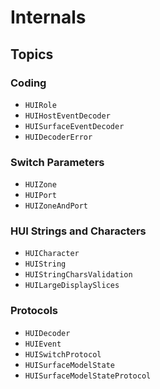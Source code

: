 # Internals

## Topics

### Coding

- ``HUIRole``
- ``HUIHostEventDecoder``
- ``HUISurfaceEventDecoder``
- ``HUIDecoderError``

### Switch Parameters

- ``HUIZone``
- ``HUIPort``
- ``HUIZoneAndPort``

### HUI Strings and Characters

- ``HUICharacter``
- ``HUIString``
- ``HUIStringCharsValidation``
- ``HUILargeDisplaySlices``

### Protocols

- ``HUIDecoder``
- ``HUIEvent``
- ``HUISwitchProtocol``
- ``HUISurfaceModelState``
- ``HUISurfaceModelStateProtocol``
